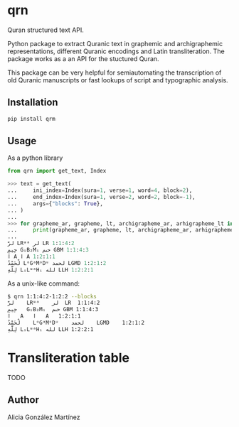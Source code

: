 # qrn

Quran structured text API.

Python package to extract Quranic text in graphemic and archigraphemic representations, different Quranic encodings and Latin transliteration. The package works as a an API for the stuctured Quran.

This package can be very helpful for semiautomating the transcription of old Quranic manuscripts or fast lookups of script and typographic analysis.

## Installation

```bash
pip install qrm
```

## Usage

As a python library

```python
from qrn import get_text, Index

>>> text = get_text(
...     ini_index=Index(sura=1, verse=1, word=4, block=2),
...     end_index=Index(sura=1, verse=2, word=2, block=-1),
...     args={"blocks": True},
... )
... 
>>> for grapheme_ar, grapheme, lt, archigrapheme_ar, arhigrapheme_lt in text:
...     print(grapheme_ar, grapheme, lt, archigrapheme_ar, arhigrapheme_lt)
...     
لرَّ LRᵚᵃ لر LR 1:1:4:2
حِيمِ GᵢB₂Mᵢ حٮم GBM 1:1:4:3
ا A ا A 1:2:1:1
لْحَمْدُ LᵒGᵃMᵒDᵘ لحمد LGMD 1:2:1:2
لِلَّهِ LᵢLᵚᵃHᵢ لله LLH 1:2:2:1
```

As a unix-like command:

```bash
$ qrn 1:1:4:2-1:2:2 --blocks
لرَّ	LRᵚᵃ	لر	LR	1:1:4:2
حِيمِ	GᵢB₂Mᵢ	حٮم	GBM	1:1:4:3
ا	A	ا	A	1:2:1:1
لْحَمْدُ	LᵒGᵃMᵒDᵘ	لحمد	LGMD	1:2:1:2
لِلَّهِ	LᵢLᵚᵃHᵢ	لله	LLH	1:2:2:1
```

# Transliteration table

TODO

## Author

Alicia González Martínez
